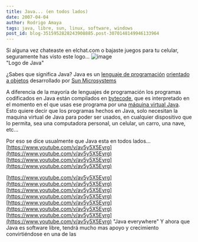 ```yaml
---
title: Java... (en todos lados)
date: 2007-04-04
author: Rodrigo Amaya
tags: java, libre, sun, linux, software, windows
post_id: blog-3515952828243908885.post-3070148149946133964
---
```


Si alguna vez chateaste en elchat.com o bajaste juegos para tu celular, seguramente has visto este logo...
![image](https://bp0.blogger.com/_ayvorITawE4/RhQO0bQFkCI/AAAAAAAAAPo/Xli7wyZTs1I/s400/Java-logo.gif)    
"Logo de
Java"

¿Sabes que significa Java? Java es un [lenguaje de programación](https://es.wikipedia.org/wiki/Lenguaje_de_programaci%C3%B3n) [orientado a objetos](https://es.wikipedia.org/wiki/Orientado_a_objetos) desarrollado por [Sun Microsystems](https://es.wikipedia.org/wiki/Sun_Microsystems)

A diferencia de la mayoría de lenguajes de programación los programas codificados en Java están compilados en [bytecode](https://es.wikipedia.org/wiki/Bytecode), que es interpretado en el momento en el que usas ese programa por una [máquina virtual Java](https://es.wikipedia.org/wiki/M%C3%A1quina_virtual_Java). Esto quiere decir que los programas hechos en Java, solo necesitan la maquina virtual de Java para poder ser usados, en cualquier dispositivo que lo permita, sea una computadora personal, un celular, un carro, una nave, etc...

Por eso se dice usualmente que Java esta en todos lados...
[https://www.youtube.com/v/av5y5X5Eyrg](https://www.youtube.com/v/av5y5X5Eyrg) [https://www.youtube.com/v/av5y5X5Eyrg](https://www.youtube.com/v/av5y5X5Eyrg)

[https://www.youtube.com/v/av5y5X5Eyrg](https://www.youtube.com/v/av5y5X5Eyrg) [https://www.youtube.com/v/av5y5X5Eyrg](https://www.youtube.com/v/av5y5X5Eyrg) [https://www.youtube.com/v/av5y5X5Eyrg](https://www.youtube.com/v/av5y5X5Eyrg) [https://www.youtube.com/v/av5y5X5Eyrg](https://www.youtube.com/v/av5y5X5Eyrg)
"Java everywhere"
Y ahora que Java es software libre, tendrá mucho mas apoyo y crecimiento convirtiéndose en una de las